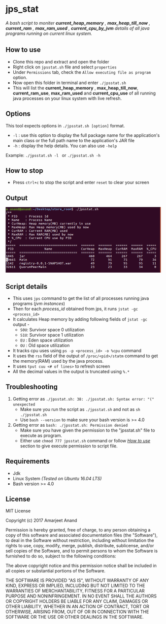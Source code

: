 # jps_stat

###### A bash script to moniter **current_heap_memory** , **max_heap_till_now** , **current_ram** , **max_ram_used** , **current_cpu_by_jvm** details of all java programs running on current linux system.

## How to use
* Clone this repo and extract and open the folder
* Right click on ` jpsstat.sh ` file and select ` properties `
* Under ` Permissions ` tab, check the ` Allow executing file as program ` option.
* Now open this folder in terminal and enter ` ./jpsstat.sh `
* This will list the  **current_heap_memory** , **max_heap_till_now**, **current_ram_use**, **max_ram_used** and **current_cpu_use** of all running java processes on your linux system with live refresh.

## Options
This tool expects options in ` ./jpsstat.sh [option] ` format.
* ` -l ` : use this option to display the full package name for the application's main class or the full path name to the application's JAR file
* ` -h ` : display the help details. You can also use ` -help `

Example: `./jpsstat.sh -l ` or `./jpsstat.sh -h`

## How to stop
* Press ` ctrl+c ` to stop the script and enter ` reset ` to clear your screen

## Output
<img src="images/output.gif" >

## Script details
* This uses ` jps ` command to get the list of all processes running java programs (_jvm instances_)
* Then for each _process_id_ obtained from jps, it runs ` jstat -gc <process_id> `
* It calculates Heap memory by adding following fields of ` jstat -gc ` output - 
  * ` S0U `: Survivor space 0 utilization
  * ` S1U `: Survivor space 1 utilization
  * ` EU ` : Eden space utilization
  * ` OU ` : Old space utilization
* It tracks cpu uses using ` ps -p <process_id> -o %cpu ` command 
* It uses the ` rss ` field of the output of ` /proc/<pid>/statm ` command to get the memory(RAM) used by the java process.
* It uses ` tput cuu <# of lines> ` to refresh screen
* All the decimal values in the output is truncated using ` %.* `


## Troubleshooting
1.  Getting error as ` ./jpsstat.sh: 38: ./jpsstat.sh: Syntax error: "(" unexpected `
    - Make sure you run the script as ` ./jpsstat.sh ` and not as ` sh ./jpsstat.sh `
    - Use ` bash --version ` to make sure your bash version is >= 4.0
2. Getting error as ` bash: ./jpsstat.sh: Permission denied `
    - Make sure you have given the permission to the "jpsstat.sh" file to execute as program.
    - Either use ` chmod 777 jpsstat.sh ` command or follow *[How to use](https://github.com/amarjeetanandsingh/jps_stat#how-to-use)* section to give execute permission to script file.

## Requirements
* Jdk
* Linux System _(Tested on Ubuntu 16.04 LTS)_
* Bash version >=  4.0

## License
MIT License

Copyright (c) 2017 Amarjeet Anand

Permission is hereby granted, free of charge, to any person obtaining a copy
of this software and associated documentation files (the "Software"), to deal
in the Software without restriction, including without limitation the rights
to use, copy, modify, merge, publish, distribute, sublicense, and/or sell
copies of the Software, and to permit persons to whom the Software is
furnished to do so, subject to the following conditions:

The above copyright notice and this permission notice shall be included in all
copies or substantial portions of the Software.

THE SOFTWARE IS PROVIDED "AS IS", WITHOUT WARRANTY OF ANY KIND, EXPRESS OR
IMPLIED, INCLUDING BUT NOT LIMITED TO THE WARRANTIES OF MERCHANTABILITY,
FITNESS FOR A PARTICULAR PURPOSE AND NONINFRINGEMENT. IN NO EVENT SHALL THE
AUTHORS OR COPYRIGHT HOLDERS BE LIABLE FOR ANY CLAIM, DAMAGES OR OTHER
LIABILITY, WHETHER IN AN ACTION OF CONTRACT, TORT OR OTHERWISE, ARISING FROM,
OUT OF OR IN CONNECTION WITH THE SOFTWARE OR THE USE OR OTHER DEALINGS IN THE
SOFTWARE.

